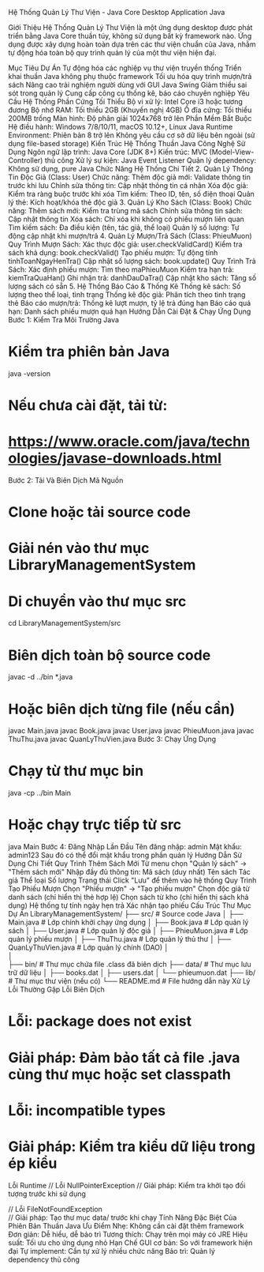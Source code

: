Hệ Thống Quản Lý Thư Viện - Java Core Desktop Application
Java

Giới Thiệu
Hệ Thống Quản Lý Thư Viện là một ứng dụng desktop được phát triển bằng Java Core thuần túy, không sử dụng bất kỳ framework nào. Ứng dụng được xây dựng hoàn toàn dựa trên các thư viện chuẩn của Java, nhằm tự động hóa toàn bộ quy trình quản lý của một thư viện hiện đại.

Mục Tiêu Dự Án
Tự động hóa các nghiệp vụ thư viện truyền thống Triển khai thuần Java không phụ thuộc framework Tối ưu hóa quy trình mượn/trả sách Nâng cao trải nghiệm người dùng với GUI Java Swing Giảm thiểu sai sót trong quản lý Cung cấp công cụ thống kê, báo cáo chuyên nghiệp
Yêu Cầu Hệ Thống
Phần Cứng Tối Thiểu
Bộ vi xử lý: Intel Core i3 hoặc tương đương Bộ nhớ RAM: Tối thiểu 2GB (Khuyến nghị 4GB) Ổ đĩa cứng: Tối thiểu 200MB trống Màn hình: Độ phân giải 1024x768 trở lên
Phần Mềm Bắt Buộc
Hệ điều hành: Windows 7/8/10/11, macOS 10.12+, Linux Java Runtime Environment: Phiên bản 8 trở lên Không yêu cầu cơ sở dữ liệu bên ngoài (sử dụng file-based storage)
Kiến Trúc Hệ Thống Thuần Java
Công Nghệ Sử Dụng
Ngôn ngữ lập trình: Java Core (JDK 8+) Kiến trúc: MVC (Model-View-Controller) thủ công Xử lý sự kiện: Java Event Listener Quản lý dependency: Không sử dụng, pure Java
Chức Năng Hệ Thống Chi Tiết
2. Quản Lý Thông Tin Độc Giả (Class: User)
Chức năng:
Thêm độc giả mới: Validate thông tin trước khi lưu Chỉnh sửa thông tin: Cập nhật thông tin cá nhân Xóa độc giả: Kiểm tra ràng buộc trước khi xóa Tìm kiếm: Theo ID, tên, số điện thoại Quản lý thẻ: Kích hoạt/khóa thẻ độc giả
3. Quản Lý Kho Sách (Class: Book)
Chức năng:
Thêm sách mới: Kiểm tra trùng mã sách Chỉnh sửa thông tin sách: Cập nhật thông tin Xóa sách: Chỉ xóa khi không có phiếu mượn liên quan Tìm kiếm sách: Đa điều kiện (tên, tác giả, thể loại) Quản lý số lượng: Tự động cập nhật khi mượn/trả
4. Quản Lý Mượn/Trả Sách (Class: PhieuMuon)
Quy Trình Mượn Sách:
Xác thực độc giả: user.checkValidCard() Kiểm tra sách khả dụng: book.checkValid() Tạo phiếu mượn: Tự động tính tinhToanNgayHenTra() Cập nhật số lượng sách: book.update()
Quy Trình Trả Sách:
Xác định phiếu mượn: Tìm theo maPhieuMuon Kiểm tra hạn trả: kiemTraQuaHan() Ghi nhận trả: danhDauDaTra() Cập nhật kho sách: Tăng số lượng sách có sẵn
5. Hệ Thống Báo Cáo & Thống Kê
Thống kê sách: Số lượng theo thể loại, tình trạng Thống kê độc giả: Phân tích theo tình trạng thẻ Báo cáo mượn/trả: Thống kê lượt mượn, tỷ lệ trả đúng hạn Báo cáo quá hạn: Danh sách phiếu mượn quá hạn
Hướng Dẫn Cài Đặt & Chạy Ứng Dụng
Bước 1: Kiểm Tra Môi Trường Java
# Kiểm tra phiên bản Java
java -version

# Nếu chưa cài đặt, tải từ:
# https://www.oracle.com/java/technologies/javase-downloads.html
Bước 2: Tải Và Biên Dịch Mã Nguồn
# Clone hoặc tải source code
# Giải nén vào thư mục LibraryManagementSystem

# Di chuyển vào thư mục src
cd LibraryManagementSystem/src

# Biên dịch toàn bộ source code
javac -d ../bin *.java

# Hoặc biên dịch từng file (nếu cần)
javac Main.java
javac Book.java
javac User.java
javac PhieuMuon.java
javac ThuThu.java
javac QuanLyThuVien.java
Bước 3: Chạy Ứng Dụng
# Chạy từ thư mục bin
java -cp ../bin Main

# Hoặc chạy trực tiếp từ src
java Main
Bước 4: Đăng Nhập Lần Đầu
Tên đăng nhập: admin Mật khẩu: admin123 Sau đó có thể đổi mật khẩu trong phần quản lý
Hướng Dẫn Sử Dụng Chi Tiết
Quy Trình Thêm Sách Mới
Từ menu chọn "Quản lý sách" → "Thêm sách mới" Nhập đầy đủ thông tin:
Mã sách (duy nhất) Tên sách Tác giả Thể loại Số lượng Trạng thái
Click "Lưu" để thêm vào hệ thống
Quy Trình Tạo Phiếu Mượn
Chọn "Phiếu mượn" → "Tạo phiếu mượn" Chọn độc giả từ danh sách (chỉ hiển thị thẻ hợp lệ) Chọn sách từ kho (chỉ hiển thị sách khả dụng) Hệ thống tự tính ngày hẹn trả Xác nhận tạo phiếu
Cấu Trúc Thư Mục Dự Án
LibraryManagementSystem/
├── src/                    # Source code Java
│   ├── Main.java          # Lớp chính khởi chạy ứng dụng
│   ├── Book.java          # Lớp quản lý sách
│   ├── User.java          # Lớp quản lý độc giả
│   ├── PhieuMuon.java     # Lớp quản lý phiếu mượn
│   ├── ThuThu.java        # Lớp quản lý thủ thư
│   ├── QuanLyThuVien.java # Lớp quản lý chính (DAO)
│        
│       
├── bin/                   # Thư mục chứa file .class đã biên dịch
├── data/                  # Thư mục lưu trữ dữ liệu
│   ├── books.dat
│   ├── users.dat
│   └── phieumuon.dat
├── lib/                   # Thư mục thư viện (nếu có)
└── README.md              # File hướng dẫn này
Xử Lý Lỗi Thường Gặp
Lỗi Biên Dịch
# Lỗi: package does not exist
# Giải pháp: Đảm bảo tất cả file .java cùng thư mục hoặc set classpath

# Lỗi: incompatible types
# Giải pháp: Kiểm tra kiểu dữ liệu trong ép kiểu
Lỗi Runtime
// Lỗi NullPointerException
// Giải pháp: Kiểm tra khởi tạo đối tượng trước khi sử dụng

// Lỗi FileNotFoundException  
// Giải pháp: Tạo thư mục data/ trước khi chạy
Tính Năng Đặc Biệt Của Phiên Bản Thuần Java
Ưu Điểm
Nhẹ: Không cần cài đặt thêm framework Đơn giản: Dễ hiểu, dễ bảo trì Tương thích: Chạy trên mọi máy có JRE Hiệu suất: Tối ưu cho ứng dụng nhỏ
Hạn Chế
GUI cơ bản: So với framework hiện đại Tự implement: Cần tự xử lý nhiều chức năng Bảo trì: Quản lý dependency thủ công
